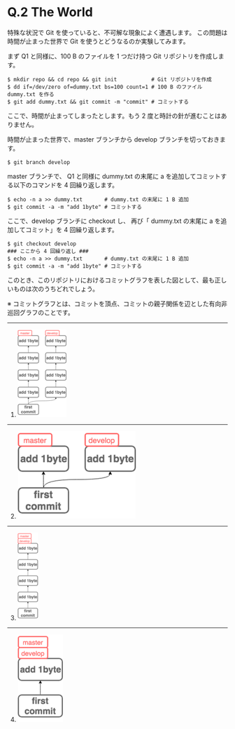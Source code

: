 # Q.2 The World
特殊な状況で Git を使っていると、不可解な現象によく遭遇します。
この問題は時間が止まった世界で Git を使うとどうなるのか実験してみます。

まず Q1 と同様に、100 B のファイルを 1 つだけ持つ Git リポジトリを作成します。

```
$ mkdir repo && cd repo && git init           # Git リポジトリを作成
$ dd if=/dev/zero of=dummy.txt bs=100 count=1 # 100 B のファイル dummy.txt を作る
$ git add dummy.txt && git commit -m "commit" # コミットする
```

ここで、時間が止まってしまったとします。もう 2 度と時計の針が進むことはありません。

時間が止まった世界で、master ブランチから develop ブランチを切っておきます。

```
$ git branch develop
```

master ブランチで、 Q1 と同様に dummy.txt の末尾に a を追加してコミットする以下のコマンドを 4 回繰り返します。

```
$ echo -n a >> dummy.txt       # dummy.txt の末尾に 1 B 追加
$ git commit -a -m "add 1byte" # コミットする
```

ここで、develop ブランチに checkout し、
再び「 dummy.txt の末尾に a を追加してコミット」を 4 回繰り返します。

```
$ git checkout develop
### ここから 4 回繰り返し ###
$ echo -n a >> dummy.txt       # dummy.txt の末尾に 1 B 追加
$ git commit -a -m "add 1byte" # コミットする
```

このとき、このリポジトリにおけるコミットグラフを表した図として、最も正しいものは次のうちどれでしょう。

※ コミットグラフとは、コミットを頂点、コミットの親子関係を辺とした有向非巡回グラフのことです。

---
1. ![](x200_choice1.png)
---
2. ![](x200_choice2.png)
---
3. ![](x200_choice3.png)
---
4. ![](x200_choice4.png)

